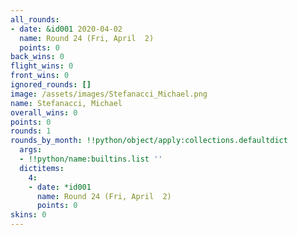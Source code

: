 ```yaml
---
all_rounds:
- date: &id001 2020-04-02
  name: Round 24 (Fri, April  2)
  points: 0
back_wins: 0
flight_wins: 0
front_wins: 0
ignored_rounds: []
image: /assets/images/Stefanacci_Michael.png
name: Stefanacci, Michael
overall_wins: 0
points: 0
rounds: 1
rounds_by_month: !!python/object/apply:collections.defaultdict
  args:
  - !!python/name:builtins.list ''
  dictitems:
    4:
    - date: *id001
      name: Round 24 (Fri, April  2)
      points: 0
skins: 0
---
```

